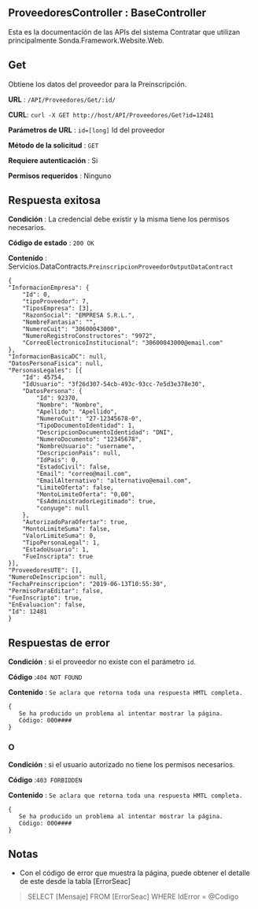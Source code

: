 ##  ProveedoresController : BaseController
Esta es la documentación de las APIs del sistema Contratar que utilizan principalmente Sonda.Framework.Website.Web.

## Get
Obtiene los datos del proveedor para la Preinscripción.

**URL**  :  `/API/Proveedores/Get/:id/`

**CURL**: `curl -X GET http://host/API/Proveedores/Get?id=12481`

**Parámetros de URL** : `id=[long]` Id del proveedor

**Método de la solicitud**  :  `GET`

**Requiere autenticación**  : Si

**Permisos requeridos**  : Ninguno
 
## Respuesta exitosa

**Condición**  : La credencial debe existir y la misma tiene los permisos necesarios.

**Código de estado**  :  `200 OK`

**Contenido** : Servicios.DataContracts.`PreinscripcionProveedorOutputDataContract`
    
    {
	"InformacionEmpresa": {
		"Id": 0,
		"tipoProveedor": 7,
		"TiposEmpresa": [3],
		"RazonSocial": "EMPRESA S.R.L.",
		"NombreFantasia": "",
		"NumeroCuit": "30600043000",
		"NumeroRegistroConstructores": "9972",
		"CorreoElectronicoInstitucional": "30600043000@email.com"
	},
	"InformacionBasicaDC": null,
	"DatosPersonaFisica": null,
	"PersonasLegales": [{
		"Id": 45754,
		"IdUsuario": "3f26d307-54cb-493c-93cc-7e5d3e378e30",
		"DatosPersona": {
			"Id": 92370,
			"Nombre": "Nombre",
			"Apellido": "Apellido",
			"NumeroCuit": "27-12345678-0",
			"TipoDocumentoIdentidad": 1,
			"DescripcionDocumentoIdentidad": "DNI",
			"NumeroDocumento": "12345678",
			"NombreUsuario": "username",
			"DescripcionPais": null,
			"IdPais": 0,
			"EstadoCivil": false,
			"Email": "correo@mail.com",
			"EmailAlternativo": "alternativo@email.com",
			"LimiteOferta": false,
			"MontoLimiteOferta": "0,00",
			"EsAdministradorLegitimado": true,
			"conyuge": null
		},
		"AutorizadoParaOfertar": true,
		"MontoLimiteSuma": false,
		"ValorLimiteSuma": 0,
		"TipoPersonaLegal": 1,
		"EstadoUsuario": 1,
		"FueInscripta": true
	}],
	"ProveedoresUTE": [],
	"NumeroDeInscripcion": null,
	"FechaPreinscripcion": "2019-06-13T10:55:30",
	"PermisoParaEditar": false,
	"FueInscripto": true,
	"EnEvaluacion": false,
	"Id": 12481
	}


## Respuestas de error

**Condición** : si el proveedor no existe con el parámetro `id`.

**Código** :`404 NOT FOUND`

**Contenido** : `Se aclara que retorna toda una respuesta HMTL completa.`

	{
	   Se ha producido un problema al intentar mostrar la página.
	   Código: 000####
	}

### O

**Condición** : si el usuario autorizado no tiene los permisos necesarios.

**Código** :`403 FORBIDDEN`

**Contenido** : `Se aclara que retorna toda una respuesta HMTL completa.`

	{
	   Se ha producido un problema al intentar mostrar la página.
	   Código: 000####	   
	}

## Notas
* Con el código de error que muestra la página, puede obtener el detalle de este desde la tabla [ErrorSeac]
>SELECT [Mensaje] FROM [ErrorSeac] WHERE IdError = @Codigo
<!--stackedit_data:
eyJoaXN0b3J5IjpbLTEyMzkyNjgxMDRdfQ==
-->